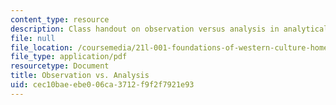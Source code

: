 ```yaml
---
content_type: resource
description: Class handout on observation versus analysis in analytical writing.
file: null
file_location: /coursemedia/21l-001-foundations-of-western-culture-homer-to-dante-fall-2008/cec10baeebe006ca3712f9f2f7921e93_obser_ver_anlsis.pdf
file_type: application/pdf
resourcetype: Document
title: Observation vs. Analysis
uid: cec10bae-ebe0-06ca-3712-f9f2f7921e93
---
```


